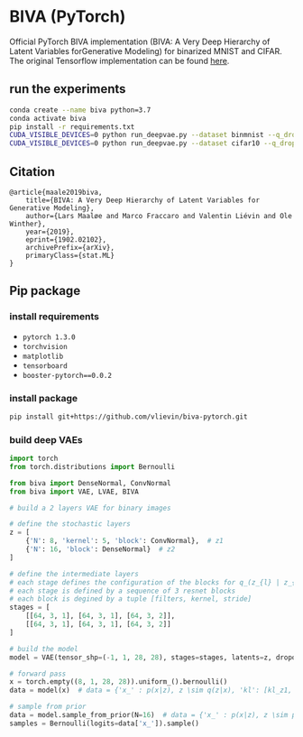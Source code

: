 # BIVA (PyTorch)

Official PyTorch BIVA implementation (BIVA: A Very Deep Hierarchy of Latent Variables forGenerative Modeling) for binarized MNIST and CIFAR. The original Tensorflow implementation can be found [here](https://github.com/larsmaaloee/BIVA).

## run the experiments

```bash
conda create --name biva python=3.7
conda activate biva
pip install -r requirements.txt
CUDA_VISIBLE_DEVICES=0 python run_deepvae.py --dataset binmnist --q_dropout 0.5 --p_dropout 0.5 --device cuda
CUDA_VISIBLE_DEVICES=0 python run_deepvae.py --dataset cifar10 --q_dropout 0.2 --p_dropout 0 --device cuda
```

## Citation

```
@article{maale2019biva,
    title={BIVA: A Very Deep Hierarchy of Latent Variables for Generative Modeling},
    author={Lars Maaløe and Marco Fraccaro and Valentin Liévin and Ole Winther},
    year={2019},
    eprint={1902.02102},
    archivePrefix={arXiv},
    primaryClass={stat.ML}
}
```

## Pip package

### install requirements

* `pytorch 1.3.0`
* `torchvision`
* `matplotlib`
* `tensorboard`
* `booster-pytorch==0.0.2`

### install package

```bash
pip install git+https://github.com/vlievin/biva-pytorch.git
```

### build deep VAEs

```python
import torch
from torch.distributions import Bernoulli

from biva import DenseNormal, ConvNormal
from biva import VAE, LVAE, BIVA

# build a 2 layers VAE for binary images

# define the stochastic layers
z = [
    {'N': 8, 'kernel': 5, 'block': ConvNormal},  # z1
    {'N': 16, 'block': DenseNormal}  # z2
]

# define the intermediate layers
# each stage defines the configuration of the blocks for q_(z_{l} | z_{l-1}) and p_(z_{l-1} | z_{l})
# each stage is defined by a sequence of 3 resnet blocks
# each block is degined by a tuple [filters, kernel, stride]
stages = [
    [[64, 3, 1], [64, 3, 1], [64, 3, 2]],
    [[64, 3, 1], [64, 3, 1], [64, 3, 2]]
]

# build the model
model = VAE(tensor_shp=(-1, 1, 28, 28), stages=stages, latents=z, dropout=0.5)

# forward pass
x = torch.empty((8, 1, 28, 28)).uniform_().bernoulli()
data = model(x)  # data = {'x_' : p(x|z), z \sim q(z|x), 'kl': [kl_z1, kl_z2]}

# sample from prior
data = model.sample_from_prior(N=16)  # data = {'x_' : p(x|z), z \sim p(z)}
samples = Bernoulli(logits=data['x_']).sample()
```
